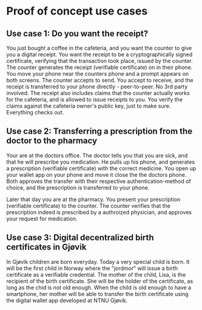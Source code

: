 # Proof of concept use cases

## Use case 1: Do you want the receipt?

You just bought a coffee in the cafeteria, and you want the counter to give you a digital receipt. You want the receipt to be a cryptographically signed certificate, verifying that the transaction took place, issued by the counter. The counter generates the receipt (verifiable certificate) on in their phone. You move your phone near the counters phone and a prompt appears on both screens. The counter accepts to send. You accept to receive, and the receipt is transferred to your phone directly - peer-to-peer. No 3rd party involved. The receipt also includes claims that the counter actually works for the cafeteria, and is allowed to issue receipts to you. You verify the claims against the cafeteria owner's public key, just to make sure. Everything checks out.

## Use case 2: Transferring a prescription from the doctor to the pharmacy

Your are at the doctors office. The doctor tells you that you are sick, and that he will prescribe you medication. He pulls up his phone, and generates a prescription (verifiable certificate) with the correct medicine. You open up your wallet app on your phone and move it close the the doctors phone. Both approves the transfer with their respective authentication-method of choice, and the prescription is transferred to your phone.

Later that day you are at the pharmacy. You present your prescription (verifiable certificate) to the counter. The counter verifies that the prescription indeed is prescribed by a authroized physician, and approves your request for medication.

## Use case 3: Digital decentralized birth certificates in Gjøvik

In Gjøvik children are born everyday. Today a very special child is born. It will be the first child in Norway where the "jordmor" will issue a birth certificate as a verifiable credential. The mother of the child, Lisa, is the recipient of the birth certificate. She will be the holder of the certificate, as long as the chid is not old enough. When the child is old enough to have a smartphone, her mother will be able to transfer the birth certificate using the digital wallet app developed at NTNU Gjøvik.
